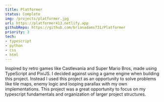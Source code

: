```yaml
---
title: Platformer
status: Complete
img: /projects/platformer.jpg
url: https://platformer413.netlify.app
githubRepo: https://github.com/brianadams731/Platformer
priority: 3
tech:
- typescript
- python
- css
- html
---
```

Inspired by retro games like Castlevania and Super Mario Bros, made using TypeScript and PixiJS. I decided against using a game engine when building this project. Instead I used this project as an opportunity to solve problems like tile maps, enemy logic and looping parallax with my own implementations. This project was a great opportunity to focus on my typescript fundamentals and organization of larger project structures.